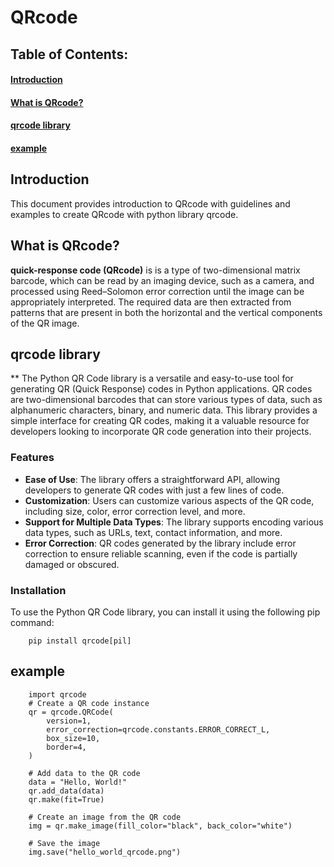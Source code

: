# QRcode

## Table of Contents:
#### [Introduction](#introduction)
#### [What is QRcode?](#what-is-QRcode)
#### [qrcode library](#qrcode_library)
#### [example](#example)

## Introduction
<a id='introduction'></a>
This document provides introduction to QRcode with guidelines and examples to create QRcode with python library qrcode.

## What is QRcode?
<a id='what-is-QRcode'></a>
**quick-response code (QRcode)** is is a type of two-dimensional matrix barcode, which can be read by an imaging device, such as a camera, and processed using Reed–Solomon error correction until the image can be appropriately interpreted. The required data are then extracted from patterns that are present in both the horizontal and the vertical components of the QR image.


## qrcode library
<a id='qrcode_library'></a>
** The Python QR Code library is a versatile and easy-to-use tool for generating QR (Quick Response) codes in Python applications. QR codes are two-dimensional barcodes that can store various types of data, such as alphanumeric characters, binary, and numeric data. This library provides a simple interface for creating QR codes, making it a valuable resource for developers looking to incorporate QR code generation into their projects.

### Features

- **Ease of Use**: The library offers a straightforward API, allowing developers to generate QR codes with just a few lines of code.
- **Customization**: Users can customize various aspects of the QR code, including size, color, error correction level, and more.
- **Support for Multiple Data Types**: The library supports encoding various data types, such as URLs, text, contact information, and more.
- **Error Correction**: QR codes generated by the library include error correction to ensure reliable scanning, even if the code is partially damaged or obscured.

### Installation

To use the Python QR Code library, you can install it using the following pip command:


        pip install qrcode[pil]



## example
<a id='example'></a>


        import qrcode
        # Create a QR code instance
        qr = qrcode.QRCode(
            version=1,
            error_correction=qrcode.constants.ERROR_CORRECT_L,
            box_size=10,
            border=4,
        )

        # Add data to the QR code
        data = "Hello, World!"
        qr.add_data(data)
        qr.make(fit=True)

        # Create an image from the QR code
        img = qr.make_image(fill_color="black", back_color="white")

        # Save the image
        img.save("hello_world_qrcode.png")
